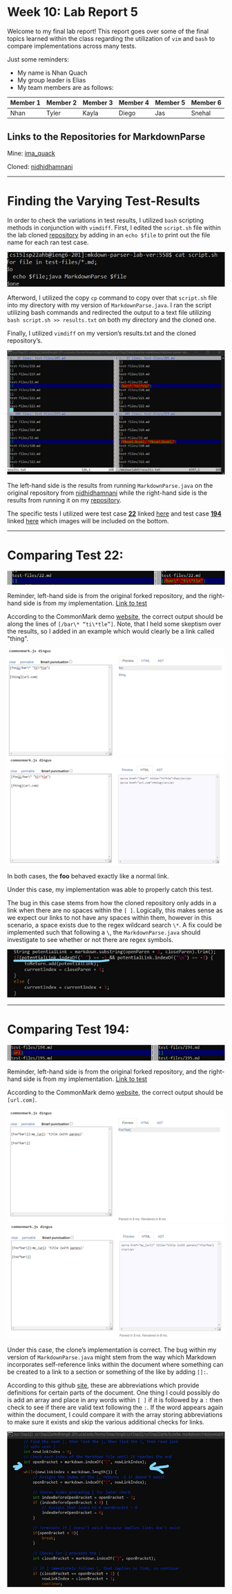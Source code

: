 # Week 10: Lab Report 5

Welcome to my final lab report! This report goes over some of the final topics learned within the class regarding the utilization of `vim` and `bash` to compare implementations across many tests. 

Just some reminders: 
- My name is Nhan Quach
- My group leader is Elias
- My team members are as follows:


| Member 1 | Member 2 | Member 3 | Member 4 | Member 5 | Member 6 |
| -------- | -------- | -------- | -------- | -------- | -------- |
| Nhan     | Tyler    | Kayla    | Diego    | Jas      | Snehal   |

## Links to the Repositories for MarkdownParse

Mine: [ima_quack](https://github.com/ima-quack/markdown-parser)

Cloned: [nidhidhamnani](https://github.com/nidhidhamnani/markdown-parser.git)

---

# Finding the Varying Test-Results

In order to check the variations in test results, I utilized `bash` scripting methods in conjunction with `vimdiff`. First, I edited the `script.sh` file within the lab cloned [repository](nidhidhamnani/markdown-parser) by adding in an `echo $file` to print out the file name for each ran test case. 

![echo](images/script_change.png)

Afterword, I utilized the copy `cp` command to copy over that `script.sh` file into my directory with my version of `MarkdownParse.java`. 
I ran the script utilizing bash commands and redirected the output to a text file utilizing `bash script.sh >> results.txt` on both my directory and the cloned one. 

Finally, I utilized `vimdiff` on my version’s results.txt and the cloned repository’s. 

![vimdiff](images/vimdiff.png)

The left-hand side is the results from running `MarkdownParse.java` on the original repository from [nidhidhamnani](https://github.com/nidhidhamnani/markdown-parser.git) while the right-hand side is the results from running it on my [repository](https://github.com/ima-quack/markdown-parser).

The specific tests I utilized were test case [**22**](https://github.com/nidhidhamnani/markdown-parser/blob/main/test-files/22.md?plain=1) linked [here](https://github.com/nidhidhamnani/markdown-parser/blob/main/test-files/22.md?plain=1) and test case [**194**](https://github.com/nidhidhamnani/markdown-parser/blob/main/test-files/194.md) linked [here](https://github.com/nidhidhamnani/markdown-parser/blob/main/test-files/194.md) which images will be included on the bottom.

---

# Comparing Test 22:

![test22](images/test22.png)

Reminder, left-hand side is from the original forked repository, and the right-hand side is from my implementation. [Link to test](https://github.com/nidhidhamnani/markdown-parser/blob/main/test-files/22.md?plain=1)

According to the CommonMark demo [website](https://spec.commonmark.org/dingus/), the correct output should be along the lines of `[/bar\* “ti\*tle”]`. Note, that I held some skeptism over the results, so I added in an example which would clearly be a link called "thing".

![links](images/link.png)
![linkProof](images/linkProof.png)

In both cases, the **foo** behaved exactly like a normal link.

Under this case, my implementation was able to properly catch this test. 

The bug in this case stems from how the cloned repository only adds in a link when there are no spaces within the `[ ]`. Logically, this makes sense as we expect our links to not have any spaces within them, however in this scenario, a space exists due to the regex wildcard search `\*`. A fix could be implemented such that following a `\`, the `MarkdownParse.java` should investigate to see whether or not there are regex symbols.

![repo_change](images/cloneHighlight.jpg)

---

# Comparing Test 194:

![test194](images/test194.png)

Reminder, left-hand side is from the original forked repository, and the right-hand side is from my implementation. [Link to test](https://github.com/nidhidhamnani/markdown-parser/blob/main/test-files/194.md)

According to the CommonMark demo [website](https://spec.commonmark.org/dingus/), the correct output should be `[url.com]`. 

![link2](images/link2.png)
![link2Proof](images/link2Proof.png)

Under this case, the clone’s implementation is correct. 
The bug within my version of `MarkdownParse.java` might stem from the way which Markdown incorporates self-reference links within the document where something can be created to a link to a section or something of the like by adding `[]:`.

According to this github [site](https://github.com/Python-Markdown/markdown/blob/master/docs/extensions/abbreviations.md), these are abbreviations which provide definitions for certain parts of the document. 
One thing I could possibly do is add an array and place in any words within `[ ]` if it is followed by a `:` then check to see if there are valid text following the `:`. If the word appears again within the document, I could compare it with the array storing abbreviations to make sure it exists and skip the various additional checks for links. 

![mine](images/mine.jpg)